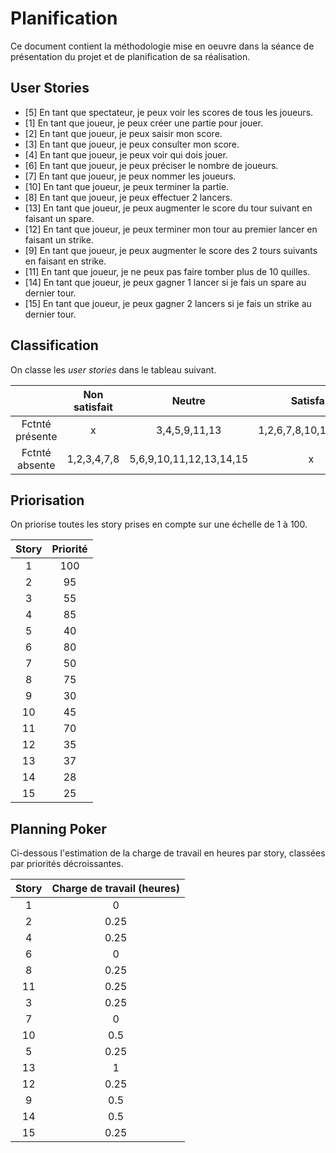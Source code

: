 Planification
=============

Ce document contient la méthodologie mise en oeuvre dans la séance de présentation du projet et de planification de sa réalisation.

User Stories
------------

- [5] En tant que spectateur, je peux voir les scores de tous les joueurs.
- [1] En tant que joueur, je peux créer une partie pour jouer.
- [2] En tant que joueur, je peux saisir mon score.
- [3] En tant que joueur, je peux consulter mon score.
- [4] En tant que joueur, je peux voir qui dois jouer.
- [6] En tant que joueur, je peux préciser le nombre de joueurs.
- [7] En tant que joueur, je peux nommer les joueurs.
- [10] En tant que joueur, je peux terminer la partie.
- [8] En tant que joueur, je peux effectuer 2 lancers.
- [13] En tant que joueur, je peux augmenter le score du tour suivant en faisant un spare.
- [12] En tant que joueur, je peux terminer mon tour au premier lancer en faisant un strike.
- [9] En tant que joueur, je peux augmenter le score des 2 tours suivants en faisant en strike.
- [11] En tant que joueur, je ne peux pas faire tomber plus de 10 quilles.
- [14] En tant que joueur, je peux gagner 1 lancer si je fais un spare au dernier tour.
- [15] En tant que joueur, je peux gagner 2 lancers si je fais un strike au dernier tour.

Classification
--------------

On classe les *user stories* dans le tableau suivant.


|                | Non satisfait  |         Neutre           |       Satisfait       |       
|      :---:     |      :---:     |            :---:         |         :---:         |
| Fctnté présente|       x        | 3,4,5,9,11,13            | 1,2,6,7,8,10,12,14,15 |
| Fctnté absente |  1,2,3,4,7,8   | 5,6,9,10,11,12,13,14,15  |            x          |

Priorisation
------------

On priorise toutes les story prises en compte sur une échelle de 1 à 100.

|    Story     |   Priorité    |
|     :---:    |      :---:    |
|      1       |      100      |
|      2       |       95      |
|      3       |       55      |
|      4       |       85      |
|      5       |       40      |
|      6       |       80      |
|      7       |       50      |
|      8       |       75      |
|      9       |       30      |
|     10       |       45      |
|     11       |       70      |
|     12       |       35      |
|     13       |       37      |
|     14       |       28      |
|     15       |       25      |

Planning Poker
--------------

Ci-dessous l'estimation de la charge de travail en heures par story, classées par priorités décroissantes.

|    Story     | Charge de travail (heures)|
|     :---:    |     :---:     |
|      1       |       0       |
|      2       |       0.25    |
|      4       |       0.25    |
|      6       |       0       |
|      8       |       0.25    |
|      11      |       0.25    |
|      3       |       0.25    |
|      7       |       0       |
|     10       |       0.5     |
|      5       |       0.25    |
|     13       |       1       |
|     12       |       0.25    |
|      9       |       0.5     |
|     14       |       0.5     |
|     15       |       0.25    |
